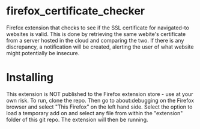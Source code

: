 # firefox_certificate_checker
Firefox extension that checks to see if the SSL certificate for navigated-to websites is valid. This is done by retrieving the same webite's certificate from a server hosted in the cloud and comparing the two. If there is any discrepancy, a notification will be created, alerting the user of what website might potentially be insecure.

# Installing
This extension is NOT published to the Firefox extension store - use at your own risk. To run, clone the repo. Then go to about:debugging on the Firefox browser and select "This Firefox" on the left hand side. Select the option to load a temporary add on and select any file from within the "extension" folder of this git repo. The extension will then be running.
